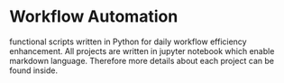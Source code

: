 # Workflow Automation

functional scripts written in Python for daily workflow efficiency enhancement.
All projects are written in jupyter notebook which enable markdown language. Therefore more details about each project can be found inside.
